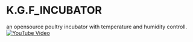 # K.G.F_INCUBATOR
an opensource poultry incubator with temperature and humidity controll.
[![YouTube Video](https://img.youtube.com/vi/T_GT0cZH6tw/0.jpg)](https://www.youtube.com/watch?v=T_GT0cZH6tw)

